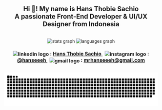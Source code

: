 <h2 align="center">Hi 👋! My name is Hans Thobie Sachio<br>A passionate Front-End Developer & UI/UX Designer from Indonesia</h2>

<br>

<div align="center">
  <img src="https://github-readme-stats.vercel.app/api?username=hanseehhh&hide_title=false&hide_rank=false&show_icons=true&include_all_commits=true&count_private=true&disable_animations=false&theme=dracula&locale=en&hide_border=false" height="150" alt="stats graph" />
  <img src="https://github-readme-stats.vercel.app/api/top-langs?username=hanseehhh&locale=en&hide_title=false&layout=compact&card_width=320&langs_count=5&theme=dracula&hide_border=false" height="150" alt="languages graph"  />
</div>

<h3 align="center"> 
  <img align="center" src="https://raw.githubusercontent.com/maurodesouza/profile-readme-generator/master/src/assets/icons/social/linkedin/default.svg" width=" 20" height="20" alt="linkedin logo"/> 
  : <a href="https://www.linkedin.com/in/hans-thobie-sachio/"> Hans Thobie Sachio </a>
&nbsp;
  <img align="center" src="https://raw.githubusercontent.com/maurodesouza/profile-readme-generator/master/src/assets/icons/social/instagram/default.svg" width="20" height="20" alt="instagram logo"/>
  : <a href="https://instagram.com/hanseeeh" target="_blank"> @hanseeeh </a>
&nbsp;
  <img align="center" src="https://raw.githubusercontent.com/maurodesouza/profile-readme-generator/master/src/assets/icons/social/gmail/default.svg" width="20" height="20" alt="gmail logo"  />
  : <a href="mailto:mrhanseeeh@gmail.com" target="_blank"> mrhanseeeh@gmail.com </a>
</h3>

<h2></h2>

<div align="center">
  <picture>
    <source media="(prefers-color-scheme: dark)" srcset="https://raw.githubusercontent.com/hanseehhh/hanseehhh/output/github-snake-dark.svg" />
    <source media="(prefers-color-scheme: light)" srcset="https://raw.githubusercontent.com/hanseehhh/hanseehhh/output/github-snake.svg" />
    <img alt="github-snake" src="https://raw.githubusercontent.com/hanseehhh/hanseehhh/output/github-snake.svg" />
  </picture>
</div>






